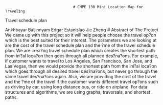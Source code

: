                                    # CMPE 130 Mini Location Map for Traveling




Travel schedule plan

Ankhbayar Baljinnyam
Edgar Estanislao
Jie Zheng
                                        # Abstract of The Project
We came up with this project so it will help people choose the travel op?on which is the best suited for
their interest. The parameters we are looking at are the cost of the travel schedule plan and the ?me of
the travel schedule plan. We are crea?ng travel schedule plan which creates the shortest path from
ini?al loca?on then goes through all planned des?na?ons. For example, if customer wants to travel to
Los Angeles, San Francisco, San Jose, and Las Vegas, then we would provide the shortest path from the
ini?al loca?on which goes through all desired travel des?na?ons, but never go through the same travel
des?na?ons again. Also, we are providing the cost of the travel and the ?me of the travel if the customer
wants different travel op?ons such as driving by car, using long distance bus, or ride on airplane.
For data structures and algorithms, we are using graphs, traversals, and shortest paths. 
